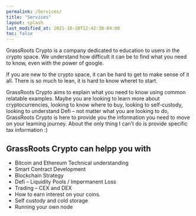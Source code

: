 ```yaml
---
permalink: /Services/
title: "Services"
layout: splash
last_modified_at: 2021-10-20T12:42:38-04:00
toc: false
---
```


GrassRoots Crypto is a company dedicated to education to users in the crypto space. We understand how difficult it can be to find what you need to know, even with the power of google. 

If you are new to the crypto space, it can be hard to get to make sense of it all. There is so much to lean, it is hard to know wheret to start.

GrassRoots Crypto aims to explain what you need to know using common relatable examples. 
Maybe you are looking to learn more about cryptocurrencies, looking to know where to buy, looking to self-custody, looking to understand Defi – not matter what you are looking to do, GrassRoots Crypto is here to provide you the information you need to move on your learning journey. 
About the only thing I can’t do is provide specific tax information :)

## GrassRoots Crypto can helpp you with
- Bitcoin and Ethereum Technical understanding
- Smart Contract Development
- Blockchain Strategy
- Defi – Liquidity Pools / Impermanent Loss
- Trading – CEX and DEX
- How to earn interest on your coins.
- Self custody and cold storage
- Running your own node
